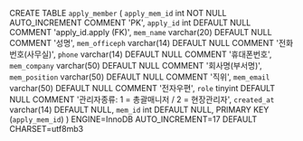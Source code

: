 CREATE TABLE `apply_member` (
  `apply_mem_id` int NOT NULL AUTO_INCREMENT COMMENT 'PK',
  `apply_id` int DEFAULT NULL COMMENT 'apply_id.apply (FK)',
  `mem_name` varchar(20) DEFAULT NULL COMMENT '성명',
  `mem_officeph` varchar(14) DEFAULT NULL COMMENT '전화 번호(사무실)',
  `phone` varchar(14) DEFAULT NULL COMMENT '휴대폰번호',
  `mem_company` varchar(50) DEFAULT NULL COMMENT '회사명(부서명)',
  `mem_position` varchar(50) DEFAULT NULL COMMENT '직위',
  `mem_email` varchar(50) DEFAULT NULL COMMENT '전자우편',
  `role` tinyint DEFAULT NULL COMMENT '관리자종류: 1 = 총괄매니저 / 2 = 현장관리자',
  `created_at` varchar(14) DEFAULT NULL,
  `mem_id` int DEFAULT NULL,
  PRIMARY KEY (`apply_mem_id`)
) ENGINE=InnoDB AUTO_INCREMENT=17 DEFAULT CHARSET=utf8mb3
